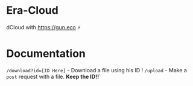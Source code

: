 # Era-Cloud 
dCloud with https://gun.eco ⚡️

# Documentation
`/download?id=[ID Here]` - Download a file using his ID !
`/upload` - Make a `post` request with a file. **Keep the ID!!`**
